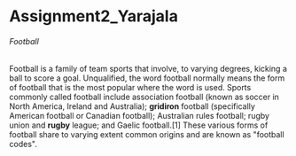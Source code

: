 # Assignment2_Yarajala
###### Football
Football is a family of team sports that involve, to varying degrees, kicking a ball to score a goal. Unqualified, the word football normally means the form of football that is the most popular where the word is used. Sports commonly called football include association football (known as soccer in North America, Ireland and Australia); **gridiron** football (specifically American football or Canadian football); Australian rules football; rugby union and **rugby** league; and Gaelic football.[1] These various forms of football share to varying extent common origins and are known as "football codes".


